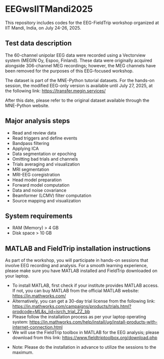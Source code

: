 # EEGwsIITMandi2025
This repository includes codes for the EEG-FieldTrip workshop organized at IIT Mandi, India, on July 24-26, 2025.

Test data description
---
The 60-channel unipolar EEG data were recorded using a Vectorview system (MEGIN Oy, Espoo, Finland). These data were originally acquired alongside 306-channel MEG recordings; however, the MEG channels have been removed for the purposes of this EEG-focused workshop.

The dataset is part of the MNE-Python tutorial datasets.
For the hands-on session, the modified EEG-only version is available until July 27, 2025, at the following link:
https://transfer.megin.services/

After this date, please refer to the original dataset available through the MNE-Python website.

Major analysis steps
---
* Read and review data
* Read triggers and define events
* Bandpass filtering
* Applying ICA
* Data segmentation or epoching
* Omitting bad trials and channels 
* Trials averaging and visualization
* MRI segmentation
* MRI-EEG coregistration
* Head model preparation
* Forward model computation
* Data and noise covariance
* Beamformer (LCMV) filter computation
* Source mapping and visualization

System requirements
---
* RAM (Memory) > 4 GB
* Disk space > 10 GB

MATLAB and FieldTrip installation instructions
---
As part of the workshop, you will participate in hands-on sessions that involve EEG recording and analysis. For a smooth learning experience, please make sure you have MATLAB installed and FieldTrip downloaded on your laptop. 
* To install MATLAB, first check if your institute provides MATLAB access. If not, you can buy MATLAB from the official MATLAB website: https://in.mathworks.com/
* Alternatively, you can get a 30-day trial license from the following link: https://in.mathworks.com/campaigns/products/trials.html?prodcode=ML&s_iid=isrch_trial_ZZ_bb 
* Please follow the installation process as per your laptop operating system: 
https://in.mathworks.com/help/install/ug/install-products-with-internet-connection.html 
* We will use the FieldTrip toolbox in MATLAB for the EEG analysis; please download from this link: https://www.fieldtriptoolbox.org/download.php
- Note: Please do the installation in advance to utilize the sessions to the maximum.
 